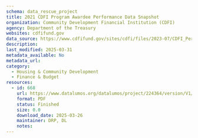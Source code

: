 ```yaml
---
schema: data_rescue_project 
title: 2021 CDFI Program Awardee Performance Data Snapshot
organization: Community Development Financial Institution (CDFI)
agency: Department of the Treasury
websites: cdfifund.gov
data_source: https://www.cdfifund.gov/sites/cdfi/files/2023-07/CDFI_Performance_Data_Snapshot_2021.pdf
description: 
last_modified: 2025-03-31
metadata_available: No
metadata_url: 
category:
  - Housing & Community Development 
  - Finance & Budget 
resources:
  - id: 668
    url: https://www.datalumos.org/datalumos/project/224364/version/V1/view
    format: PDF
    status: Finished
    size: 0.0
    download_date: 2025-03-26
    maintainer: DRP, DL
    notes: 
---
```

